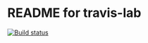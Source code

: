 # README for travis-lab

[![Build status](https://travis-ci.org/CollinsSpencer/travis-lab.svg?master)](https://travis-ci.org/CollinsSpencer)

